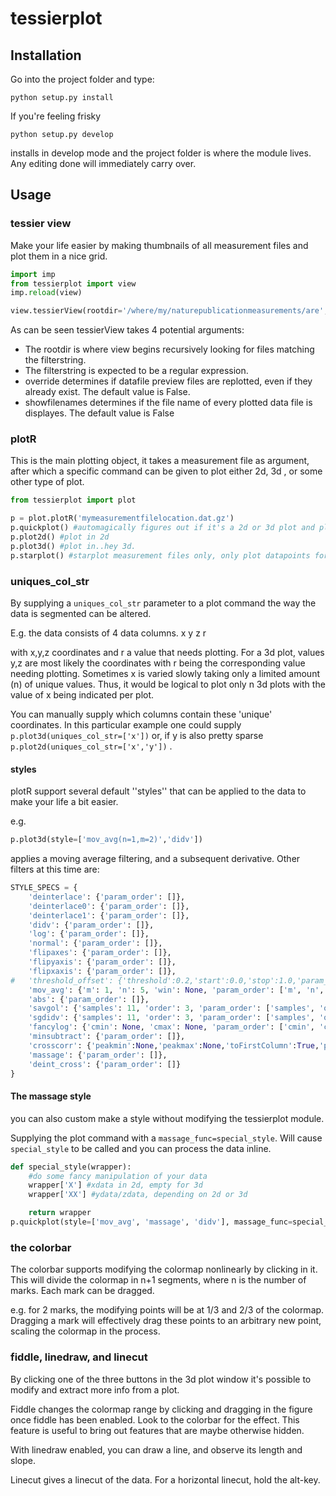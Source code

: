 # tessierplot
## Installation

Go into the project folder and type:
```
python setup.py install
```
If you're feeling frisky
```
python setup.py develop
```
installs in develop mode and the project folder is where the module
lives. Any editing done will immediately carry over.


## Usage

### tessier view
Make your life easier by making thumbnails of all measurement files
and plot them in a nice grid.
```python
import imp
from tessierplot import view
imp.reload(view)

view.tessierView(rootdir='/where/my/naturepublicationmeasurements/are',filterstring='',override=False, showfilenames=True)
```

As can be seen tessierView takes 4 potential arguments:
- The rootdir is where view begins recursively looking for files matching the filterstring. 
- The filterstring is expected to be a regular expression.
- override determines if datafile preview files are replotted, even if they already exist. The default value is False.
- showfilenames determines if the file name of every plotted data file is displayes. The default value is False

### plotR
This is the main plotting object, it takes a measurement file as
argument, after which a specific command can be given to plot either 2d, 3d , or some
other type of plot.

```python
from tessierplot import plot

p = plot.plotR('mymeasurementfilelocation.dat.gz')
p.quickplot() #automagically figures out if it's a 2d or 3d plot and plots accordingly
p.plot2d() #plot in 2d
p.plot3d() #plot in..hey 3d.
p.starplot() #starplot measurement files only, only plot datapoints for each separate axis
```

### uniques_col_str ###

By supplying a ```uniques_col_str``` parameter to a plot command the
way the data is segmented can be altered.

E.g. the data consists of 4 data columns.
x y z r

with x,y,z coordinates and r a value that needs plotting. For a 3d
plot, values y,z are most likely the coordinates with r being the
corresponding value needing plotting. Sometimes x is varied slowly
taking only a limited amount (n) of unique values. Thus, it would be
logical to plot only n 3d plots with the value of x being indicated
per plot.

You can manually supply which columns contain these 'unique' coordinates. In
this particular example one could supply ```p.plot3d(uniques_col_str=['x'])``` or, if y is also pretty sparse ```p.plot2d(uniques_col_str=['x','y'])``` .

#### styles
plotR support several default ''styles'' that can be applied to the
data to make your life a bit easier.

e.g.

```python
p.plot3d(style=['mov_avg(n=1,m=2)','didv'])
```
applies a moving average filtering, and a subsequent derivative. Other
filters at this time are:

```python
STYLE_SPECS = {
	'deinterlace': {'param_order': []},
	'deinterlace0': {'param_order': []},
	'deinterlace1': {'param_order': []},
	'didv': {'param_order': []},
	'log': {'param_order': []},
	'normal': {'param_order': []},
	'flipaxes': {'param_order': []},
	'flipyaxis': {'param_order': []},
	'flipxaxis': {'param_order': []},
# 	'threshold_offset': {'threshold':0.2,'start':0.0,'stop':1.0,'param_order':[]},
	'mov_avg': {'m': 1, 'n': 5, 'win': None, 'param_order': ['m', 'n', 'win']},
	'abs': {'param_order': []},
	'savgol': {'samples': 11, 'order': 3, 'param_order': ['samples', 'order']},
	'sgdidv': {'samples': 11, 'order': 3, 'param_order': ['samples', 'order']},
	'fancylog': {'cmin': None, 'cmax': None, 'param_order': ['cmin', 'cmax']},
	'minsubtract': {'param_order': []},
	'crosscorr': {'peakmin':None,'peakmax':None,'toFirstColumn':True,'param_order': ['peakmin','peakmax','toFirstColumn']},
	'massage': {'param_order': []},
	'deint_cross': {'param_order': []}
}
```
#### The massage style
you can also custom make a style without modifying the tessierplot module.

Supplying the plot command with a
```massage_func=special_style```. Will cause ```special_style``` to be called
and you can process the data inline.

```python
def special_style(wrapper):
	#do some fancy manipulation of your data
	wrapper['X'] #xdata in 2d, empty for 3d
	wrapper['XX'] #ydata/zdata, depending on 2d or 3d

	return wrapper
p.quickplot(style=['mov_avg', 'massage', 'didv'], massage_func=special_style)
```

### the colorbar
The colorbar supports modifying the colormap nonlinearly by clicking in it. This
will divide the colormap in n+1 segments, where n is the number of
marks. Each mark can be dragged.

e.g. for 2 marks, the modifying points will be at 1/3 and 2/3 of the
colormap. Dragging a mark will effectively drag these points to an
arbitrary new point, scaling the colormap in the process.

### fiddle, linedraw, and linecut
By clicking one of the three buttons in the 3d plot window it's
possible to modify and extract more info from a plot.

Fiddle changes the colormap range by clicking and dragging in the figure once
fiddle has been enabled. Look to the colorbar for the effect. This
feature is useful to bring out features that are maybe otherwise
hidden.

With linedraw enabled, you can draw a line, and observe its length and
slope.

Linecut gives a linecut of the data. For a horizontal linecut, hold
the alt-key.


